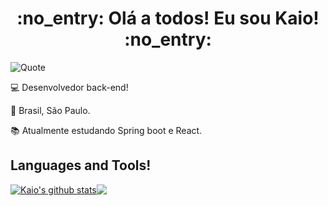 <h1 align="center">:no_entry: Olá a todos! Eu sou Kaio! :no_entry:</h1>

![Quote](https://github-readme-quotes.herokuapp.com/quote?quotesUrl=https://github.com/KaioFAnjos/KaioFAnjos/blob/main/quote.json&theme=radical&animation=grow_out_in&layout=churchill&font=default)

:computer: Desenvolvedor back-end!

:house_with_garden: Brasil, São Paulo.

:books: Atualmente estudando Spring boot e React.

## Languages and Tools!
<a href="https://github.com/KaioFAnjos/github-readme-stats"><img align="center" src="https://github-readme-stats.vercel.app/api?username=KaioFAnjos&show_icons=true&theme=radical&hide_border=true" alt="Kaio's github stats" /></a><a href="https://github.com/KaioFAnjos/github-readme-stats"><img align="center" src="https://github-readme-stats.vercel.app/api/top-langs/?username=KaioFAnjos&layout=compact&theme=radical&hide_border=true" /></a>


